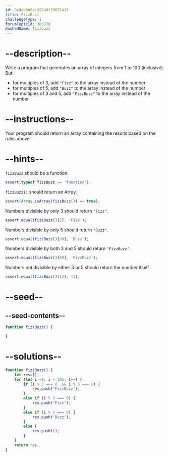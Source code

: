 ```yaml
---
id: 5e9ddb06ec35240f39657419
title: FizzBuzz
challengeType: 1
forumTopicId: 385370
dashedName: fizzbuzz
---
```


# --description--

Write a program that generates an array of integers from 1 to 100 (inclusive). But:

<ul>
    <li>for multiples of 3, add <code>"Fizz"</code> to the array instead of the number</li>
    <li>for multiples of 5, add <code>"Buzz"</code> to the array instead of the number</li>
    <li>for multiples of 3 and 5, add <code>"FizzBuzz"</code> to the array instead of the number</li>
</ul>

# --instructions--

Your program should return an array containing the results based on the rules above.

# --hints--

`fizzBuzz` should be a function.

```js
assert(typeof fizzBuzz == 'function');
```

`fizzBuzz()` should return an Array.

```js
assert(Array.isArray(fizzBuzz()) == true);
```

Numbers divisible by only 3 should return `"Fizz"`.

```js
assert.equal(fizzBuzz()[2], 'Fizz');
```

Numbers divisible by only 5 should return `"Buzz"`.

```js
assert.equal(fizzBuzz()[99], 'Buzz');
```

Numbers divisible by both 3 and 5 should return `"FizzBuzz"`.

```js
assert.equal(fizzBuzz()[89], 'FizzBuzz');
```

Numbers not divisible by either 3 or 5 should return the number itself.

```js
assert.equal(fizzBuzz()[12], 13);
```

# --seed--

## --seed-contents--

```js
function fizzBuzz() {

}
```

# --solutions--

```js
function fizzBuzz() {
    let res=[];
    for (let i =1; i < 101; i++) {
        if (i % 3 === 0  && i % 5 === 0) {
            res.push("FizzBuzz");
        }
        else if (i % 3 === 0) {
            res.push("Fizz");
        }
        else if (i % 5 === 0) {
            res.push("Buzz");
        } 
        else {
            res.push(i);
        }
    }
    return res;
}
```
